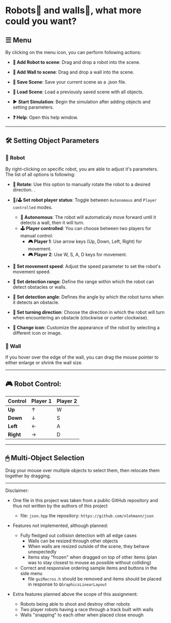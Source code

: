 # **Robots🤖 and walls🧱, what more could you want?**

## **☰ Menu**
By clicking on the menu icon, you can perform following actions:

- **🤖 Add Robot to scene**: Drag and drop a robot into the scene.
  
- **🧱 Add Wall to scene**: Drag and drop a wall into the scene.

- **💾 Save Scene**: Save your current scene as a .json file.

- **📂 Load Scene**: Load a previously saved scene with all objects.

- **▶️ Start Simulation**: Begin the simulation after adding objects and setting parameters.

- **❓ Help**: Open this help window.

---

## **🛠 Setting Object Parameters**
### **🤖 Robot**
By right-clicking on specific robot, you are able to adjust it's parameters. The list of all options is following:
- **🔄 Rotate**: Use this option to manually rotate the robot to a desired direction.
.
- **🤖/🕹 Set robot player status**: Toggle between `Autonomous` and `Player controlled` modes.
    - **🤖 Autonomous**: The robot will automaticaly move forward until it detects a wall, then it will turn.
    - **🕹 Player controlled**: You can choose between two players for manual control:
      - **🎮 Player 1**: Use arrow keys (Up, Down, Left, Right) for movement.
      - **🎮 Player 2**: Use W, S, A, D keys for movement.

- **🚀 Set movement speed**: Adjust the speed parameter to set the robot's movement speed.

- **📏 Set detection range**: Define the range within which the robot can detect obstacles or walls.

- **📐 Set detection angle**: Defines the angle by which the robot turns when it detects an obstacle.

- **🔀 Set turning direction**: Choose the direction in which the robot will turn when encountering an obstacle (clockwise or cunter clockwise).

- **🎨 Change icon**: Customize the appearance of the robot by selecting a different icon or image.

### **🧱 Wall**
If you hover over the edge of the wall, you can drag the mouse pointer to either enlarge or shrink the wall size.

---

## **🎮 Robot Control:**
| Control     | Player 1 | Player 2  |
|-------------|----------|-----------|
| **Up**      | ↑        | W         |
| **Down**    | ↓        | S         |
| **Left**    | ←        | A         |
| **Right**   | →        | D         |

---

## 🖱 **Multi-Object Selection**
Drag your mouse over multiple objects to select them, then relocate them together by dragging.

---------------------------------------------------------------------------------------------------------------

Disclaimer:
- One file in this project was taken from a public GitHub repository and thus not written by the authors of this project
    - file: `json.hpp` the repository: `https://github.com/nlohmann/json`

- Features not implemented, although planned:
    - Fully fledged out collision detection with all edge cases
        - Walls can be resized through other objects
        - When walls are resized outside of the scene, they behave unexpectedly
        - Items stay "frozen" when dragged on top of other items (plan was to stay closest to mouse as possible without colliding)
    - Correct and responsive ordering sample items and buttons in the side menu
        - file `guiMacros.h` should be removed and items should be placed in response to `QGraphicsLinearLayout`

- Extra features planned above the scope of this assignment:
    - Robots being able to shoot and destroy other robots
    - Two player robots having a race through a track built with walls
    - Walls "snapping" to each other when placed close enough
